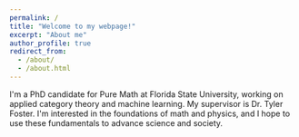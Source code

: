 ```yaml
---
permalink: /
title: "Welcome to my webpage!"
excerpt: "About me"
author_profile: true
redirect_from: 
  - /about/
  - /about.html
---
```


I'm a PhD candidate for Pure Math at Florida State University, working on applied category theory and machine learning. My supervisor is Dr. Tyler Foster. I'm interested in the foundations of math and physics, and I hope to use these fundamentals to advance science and society.
